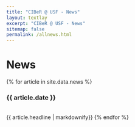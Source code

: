 ```yaml
---
title: "CIBeR @ USF - News"
layout: textlay
excerpt: "CIBeR @ USF - News"
sitemap: false
permalink: /allnews.html
---
```


# News

{% for article in site.data.news %}
<h3> {{ article.date }} </h3> <br>
{{ article.headline | markdownify}}
{% endfor %}
